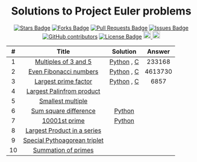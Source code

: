 <h1 align='center'>Solutions to Project Euler problems</h1>
<div align='center'>
<a href="https://github.com/pythonicboat/projecteuler/stargazers"><img src="https://img.shields.io/github/stars/pythonicboat/projecteuler" alt="Stars Badge"/></a>
<a href="https://github.com/pythonicboat/projecteuler/network/members"><img src="https://img.shields.io/github/forks/pythonicboat/projecteuler" alt="Forks Badge"/></a>
<a href="https://github.com/pythonicboat/projecteuler/pulls"><img src="https://img.shields.io/github/issues-pr/pythonicboat/projecteuler" alt="Pull Requests Badge"/></a>
<a href="https://github.com/pythonicboat/projecteuler/issues"><img src="https://img.shields.io/github/issues/pythonicboat/projecteuler" alt="Issues Badge"/></a>
<a href="https://github.com/pythonicboat/projecteuler/graphs/contributors"><img alt="GitHub contributors" src="https://img.shields.io/github/contributors/pythonicboat/projecteuler?color=2b9348"></a>
<a href="https://github.com/pythonicboat/projecteuler/blob/master/LICENSE"><img src="https://img.shields.io/github/license/pythonicboat/projecteuler?color=2b9348" alt="License Badge"/></a>
<a href="https://github.com/Pythonicboat/projecteuler/blob/master/CONTRIBUTING.md">
    <img src="https://img.shields.io/static/v1.svg?label=Contributions&message=Welcome&color=0059b3" height="20" alt="Contributions Welcome">
</a>
<img src="https://img.shields.io/github/repo-size/Pythonicboat/projecteuler.svg?label=Repo%20size" height="20">
</div>

|#|Title|Solution|Answer|
|:---:|:------:|:-----:|:---:|
|1|[Multiples of 3 and 5](https://projecteuler.net/problem=1)|[Python](https://github.com/PythonicBoat/projecteuler/tree/main/problems/python/1.py) , [C](https://github.com/PythonicBoat/projecteuler/tree/main/problems/c/1.c)|233168|
|2|[Even Fibonacci numbers](https://projecteuler.net/problem=2)|[Python](https://github.com/PythonicBoat/projecteuler/blob/main/problems/python/2.py) , [C](https://github.com/PythonicBoat/projecteuler/tree/main/problems/c/2.c)|4613730|
|3|[Largest prime factor](https://projecteuler.net/problem=3)|[Python](https://github.com/PythonicBoat/projecteuler/blob/main/problems/python/3.py) , [C](https://github.com/PythonicBoat/projecteuler/tree/main/problems/c/3.c)|6857|
|4|[Largest Palinfrom product](https://projecteuler.net/problem=4)||
|5|[Smallest multiple](https://projecteuler.net/problem=5)||
|6|[Sum square difference](https://projecteuler.net/problem=6)|[Python](https://github.com/PythonicBoat/projecteuler/blob/main/problems/6.py)|
|7|[10001st prime](https://projecteuler.net/problem=7)|[Python](https://github.com/PythonicBoat/projecteuler/blob/main/problems/7.py)|
|8|[Largest Product in a series](https://projecteuler.net/problem=8)||
|9|[Special Pythoagorean triplet](https://projecteuler.net/problem=9)||
|10|[Summation of primes](https://projecteuler.net/problem=10)||
